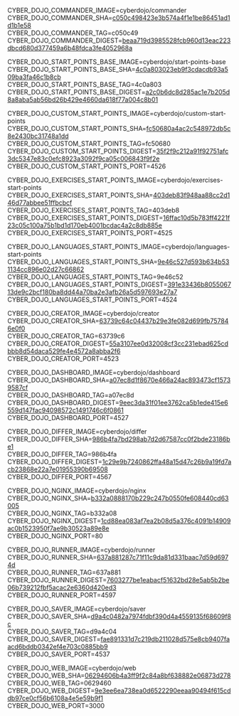 
CYBER_DOJO_COMMANDER_IMAGE=cyberdojo/commander  
CYBER_DOJO_COMMANDER_SHA=[c050c498423e3b574a4f1e1be86451ad1d1b1e58](https://github.com/cyber-dojo/commander/commit/c050c498423e3b574a4f1e1be86451ad1d1b1e58)  
CYBER_DOJO_COMMANDER_TAG=c050c49  
CYBER_DOJO_COMMANDER_DIGEST=[beaa719d3985528fcb960d13eac223dbcd680d377459a6b48fdca3fe4052968a](https://hub.docker.com/layers/cyberdojo/commander/c050c49/images/sha256-beaa719d3985528fcb960d13eac223dbcd680d377459a6b48fdca3fe4052968a)  

CYBER_DOJO_START_POINTS_BASE_IMAGE=cyberdojo/start-points-base  
CYBER_DOJO_START_POINTS_BASE_SHA=[4c0a803023eb9f3cdacdb93a509ba3fa46c1b8cb](https://github.com/cyber-dojo/start-points-base/commit/4c0a803023eb9f3cdacdb93a509ba3fa46c1b8cb)  
CYBER_DOJO_START_POINTS_BASE_TAG=4c0a803  
CYBER_DOJO_START_POINTS_BASE_DIGEST=[a2c0b6dc8d285ac1e7b205d8a8aba5ab56bd26b429e4660da618f77a004c8b01](https://hub.docker.com/layers/cyberdojo/start-points-base/4c0a803/images/sha256-a2c0b6dc8d285ac1e7b205d8a8aba5ab56bd26b429e4660da618f77a004c8b01)  

CYBER_DOJO_CUSTOM_START_POINTS_IMAGE=cyberdojo/custom-start-points  
CYBER_DOJO_CUSTOM_START_POINTS_SHA=[fc50680a4ac2c548972db5c8e2430bc31748a1dd](https://github.com/cyber-dojo/custom-start-points/commit/fc50680a4ac2c548972db5c8e2430bc31748a1dd)  
CYBER_DOJO_CUSTOM_START_POINTS_TAG=fc50680  
CYBER_DOJO_CUSTOM_START_POINTS_DIGEST=[35f2f9c212a91f92751afc3dc5347e83c0efc8923a3092f9ca05c006843f9f2e](https://hub.docker.com/layers/cyberdojo/custom-start-points/fc50680/images/sha256-35f2f9c212a91f92751afc3dc5347e83c0efc8923a3092f9ca05c006843f9f2e)  
CYBER_DOJO_CUSTOM_START_POINTS_PORT=4526  

CYBER_DOJO_EXERCISES_START_POINTS_IMAGE=cyberdojo/exercises-start-points  
CYBER_DOJO_EXERCISES_START_POINTS_SHA=[403deb83f948aa88cc2d146d77abbee51ffbcbcf](https://github.com/cyber-dojo/exercises-start-points/commit/403deb83f948aa88cc2d146d77abbee51ffbcbcf)  
CYBER_DOJO_EXERCISES_START_POINTS_TAG=403deb8  
CYBER_DOJO_EXERCISES_START_POINTS_DIGEST=[16ffac10d5b783ff4221f23c05c100a75b1bd1d170eb4001bcdac4a2c8db885e](https://hub.docker.com/layers/cyberdojo/exercises-start-points/403deb8/images/sha256-16ffac10d5b783ff4221f23c05c100a75b1bd1d170eb4001bcdac4a2c8db885e)  
CYBER_DOJO_EXERCISES_START_POINTS_PORT=4525  

CYBER_DOJO_LANGUAGES_START_POINTS_IMAGE=cyberdojo/languages-start-points  
CYBER_DOJO_LANGUAGES_START_POINTS_SHA=[9e46c527d593b634b531134cc896e02d27c66862](https://github.com/cyber-dojo/languages-start-points/commit/9e46c527d593b634b531134cc896e02d27c66862)  
CYBER_DOJO_LANGUAGES_START_POINTS_TAG=9e46c52  
CYBER_DOJO_LANGUAGES_START_POINTS_DIGEST=[391e33436b805506713de9c2bcf180ba8dd44a70ba2e3afb26a5d597693e27a7](https://hub.docker.com/layers/cyberdojo/languages-start-points/9e46c52/images/sha256-391e33436b805506713de9c2bcf180ba8dd44a70ba2e3afb26a5d597693e27a7)  
CYBER_DOJO_LANGUAGES_START_POINTS_PORT=4524  

CYBER_DOJO_CREATOR_IMAGE=cyberdojo/creator  
CYBER_DOJO_CREATOR_SHA=[63739c64c04437b29e3fe082d699fb757846e0f0](https://github.com/cyber-dojo/creator/commit/63739c64c04437b29e3fe082d699fb757846e0f0)  
CYBER_DOJO_CREATOR_TAG=63739c6  
CYBER_DOJO_CREATOR_DIGEST=[55a3107ee0d32008cf3cc231ebad625cdbbb8d54daca529fe4e4572a8abba2f6](https://hub.docker.com/layers/cyberdojo/creator/63739c6/images/sha256-55a3107ee0d32008cf3cc231ebad625cdbbb8d54daca529fe4e4572a8abba2f6)  
CYBER_DOJO_CREATOR_PORT=4523  

CYBER_DOJO_DASHBOARD_IMAGE=cyberdojo/dashboard  
CYBER_DOJO_DASHBOARD_SHA=[a07ec8d1f8670e466a24ac893473cf15739587cf](https://github.com/cyber-dojo/dashboard/commit/a07ec8d1f8670e466a24ac893473cf15739587cf)  
CYBER_DOJO_DASHBOARD_TAG=a07ec8d  
CYBER_DOJO_DASHBOARD_DIGEST=[9eec3da31f01ee3762ca5b1ede415e6559d147fac94098572c1491746c6f0861](https://hub.docker.com/layers/cyberdojo/dashboard/a07ec8d/images/sha256-9eec3da31f01ee3762ca5b1ede415e6559d147fac94098572c1491746c6f0861)  
CYBER_DOJO_DASHBOARD_PORT=4527  

CYBER_DOJO_DIFFER_IMAGE=cyberdojo/differ  
CYBER_DOJO_DIFFER_SHA=[986b4fa7bd298ab7d2d67587cc0f2bde23186be1](https://github.com/cyber-dojo/differ/commit/986b4fa7bd298ab7d2d67587cc0f2bde23186be1)  
CYBER_DOJO_DIFFER_TAG=986b4fa  
CYBER_DOJO_DIFFER_DIGEST=[1c29e9b7240862ffa48a15d47c26b9a19fd7acb23868e22a7e01955390b69508](https://hub.docker.com/layers/cyberdojo/differ/986b4fa/images/sha256-1c29e9b7240862ffa48a15d47c26b9a19fd7acb23868e22a7e01955390b69508)  
CYBER_DOJO_DIFFER_PORT=4567  

CYBER_DOJO_NGINX_IMAGE=cyberdojo/nginx  
CYBER_DOJO_NGINX_SHA=[b332a0888170b229c247b0550fe608440cd63005](https://github.com/cyber-dojo/nginx/commit/b332a0888170b229c247b0550fe608440cd63005)  
CYBER_DOJO_NGINX_TAG=b332a08  
CYBER_DOJO_NGINX_DIGEST=[1cd88ea083af7ea2b08d5a376c4091b14909ac0b1523950f7ae9b30523a89e8e](https://hub.docker.com/layers/cyberdojo/nginx/b332a08/images/sha256-1cd88ea083af7ea2b08d5a376c4091b14909ac0b1523950f7ae9b30523a89e8e)  
CYBER_DOJO_NGINX_PORT=80  

CYBER_DOJO_RUNNER_IMAGE=cyberdojo/runner  
CYBER_DOJO_RUNNER_SHA=[637a881287c71f11c9da81d331baac7d59d6974d](https://github.com/cyber-dojo/runner/commit/637a881287c71f11c9da81d331baac7d59d6974d)  
CYBER_DOJO_RUNNER_TAG=637a881  
CYBER_DOJO_RUNNER_DIGEST=[7603277be1eabacf51632bd28e5ab5b2be06b739212fbf5acac2e6360d420ed3](https://hub.docker.com/layers/cyberdojo/runner/637a881/images/sha256-7603277be1eabacf51632bd28e5ab5b2be06b739212fbf5acac2e6360d420ed3)  
CYBER_DOJO_RUNNER_PORT=4597  

CYBER_DOJO_SAVER_IMAGE=cyberdojo/saver  
CYBER_DOJO_SAVER_SHA=[d9a4c0482a7974fdbf390d4a4559135f68609f8c](https://github.com/cyber-dojo/saver/commit/d9a4c0482a7974fdbf390d4a4559135f68609f8c)  
CYBER_DOJO_SAVER_TAG=d9a4c04  
CYBER_DOJO_SAVER_DIGEST=[fae891331d7c219db211028d575e8cb9407faacd6bddb0342ef4e703c0885bb9](https://hub.docker.com/layers/cyberdojo/saver/d9a4c04/images/sha256-fae891331d7c219db211028d575e8cb9407faacd6bddb0342ef4e703c0885bb9)  
CYBER_DOJO_SAVER_PORT=4537  

CYBER_DOJO_WEB_IMAGE=cyberdojo/web  
CYBER_DOJO_WEB_SHA=[06294606b4a3ff9f2c84a8bf638882e06873d278](https://github.com/cyber-dojo/web/commit/06294606b4a3ff9f2c84a8bf638882e06873d278)  
CYBER_DOJO_WEB_TAG=0629460  
CYBER_DOJO_WEB_DIGEST=[9e3ee6ea738ea0d6522290eeaa90494f615cddb97ce0cf56b6108a4e5e59b9f1](https://hub.docker.com/layers/cyberdojo/web/0629460/images/sha256-9e3ee6ea738ea0d6522290eeaa90494f615cddb97ce0cf56b6108a4e5e59b9f1)  
CYBER_DOJO_WEB_PORT=3000  
